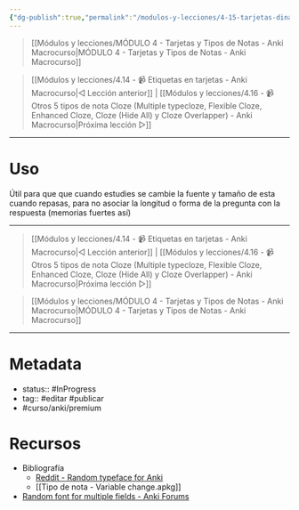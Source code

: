 ```yaml
---
{"dg-publish":true,"permalink":"/modulos-y-lecciones/4-15-tarjetas-dinamicas-random-typeface-for-anki-anki-macrocurso/","noteIcon":"","updated":"2024-05-21T22:13:56.295+02:00"}
---
```



> [[Módulos y lecciones/MÓDULO 4 - Tarjetas y Tipos de Notas - Anki Macrocurso\|MÓDULO 4 - Tarjetas y Tipos de Notas - Anki Macrocurso]]

> [[Módulos y lecciones/4.14 - 📹 Etiquetas en tarjetas - Anki Macrocurso\|◁ Lección anterior]] | [[Módulos y lecciones/4.16 - 📹 Otros 5 tipos de nota Cloze (Multiple typecloze, Flexible Cloze, Enhanced Cloze,  Cloze (Hide All) y Cloze Overlapper) - Anki Macrocurso\|Próxima lección ▷]]

---

# Uso
Útil para que que cuando estudies se cambie la fuente y tamaño de esta cuando repasas, para no asociar la longitud o forma de la pregunta con la respuesta (memorias fuertes así)


---

> [[Módulos y lecciones/4.14 - 📹 Etiquetas en tarjetas - Anki Macrocurso\|◁ Lección anterior]] | [[Módulos y lecciones/4.16 - 📹 Otros 5 tipos de nota Cloze (Multiple typecloze, Flexible Cloze, Enhanced Cloze,  Cloze (Hide All) y Cloze Overlapper) - Anki Macrocurso\|Próxima lección ▷]]

> [[Módulos y lecciones/MÓDULO 4 - Tarjetas y Tipos de Notas - Anki Macrocurso\|MÓDULO 4 - Tarjetas y Tipos de Notas - Anki Macrocurso]]

---

# Metadata
- status:: #InProgress  
- tag:: #editar #publicar 
- #curso/anki/premium  

# Recursos
- Bibliografía
	- [Reddit - Random typeface for Anki](https://www.reddit.com/r/LearnJapanese/comments/6u1kvm/random_typeface_for_anki/)
	- [[Tipo de nota - Variable change.apkg]]
- [Random font for multiple fields - Anki Forums](https://forums.ankiweb.net/t/random-font-for-multiple-fields-code-clean-up-help/8458/1)
